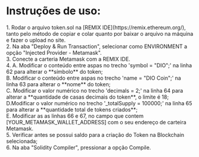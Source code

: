 <h1> Instruções de uso: </h1>
1. Rodar o arquivo token.sol na [REMIX IDE](https://remix.ethereum.org/), tanto pelo método de copiar e colar quanto por baixar o arquivo na máquina e fazer o upload no site. </br>
2. Na aba "Deploy & Run Transaction", selecionar como ENVIRONMENT a opção "Injected Provider - Metamask". </br>
3. Conecte a carteria Metamask com a REMIX IDE. </br>
4.  A. Modificar o conteúdo entre aspas no trecho 'symbol = "DIO";' na linha 62 para alterar o **símbolo** do token; </br>
    B. Modificar o conteúdo entre aspas no trecho 'name = "DIO Coin";' na linha 63 para alterar o **nome** do token; </br>
    C. Modificar o valor numérico no trecho 'decimals = 2;' na linha 64 para alterar a **quantidade de casas decimais do token**, o limite é 18; </br>
    D.Modificar o valor numérico no trecho '_totalSupply = 100000;' na linha 65 para alterar a **quantidade total de tokens criados**; </br>
    E. Modificar as as linhas 66 e 67, no campo que contem  [YOUR_METAMASK_WALLET_ADDRESS] com o seu endereço de carteira Metamask. </br>
5. Verificar antes se possui saldo para a criação do Token na Blockchain selecionada; </br>
6. Na aba "Solidity Compiler", pressionar a opção Compile. </br>

